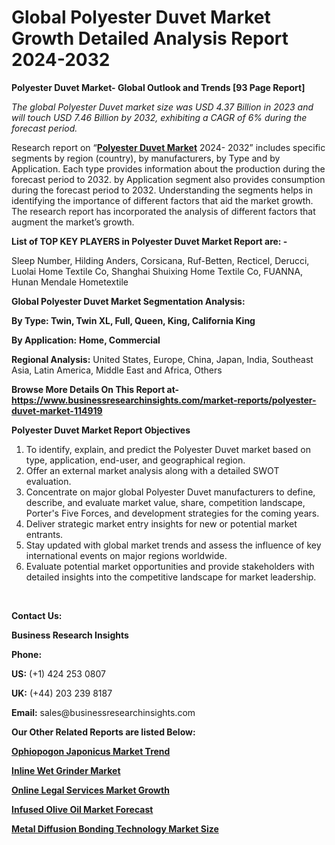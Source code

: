 <h1>Global Polyester Duvet Market Growth Detailed Analysis Report 2024-2032</h1>  
<p><strong>Polyester Duvet Market- Global Outlook and Trends [93 Page Report]</strong></p><p><em>The global Polyester Duvet market size was USD 4.37 Billion in 2023 and will touch USD 7.46 Billion by 2032, exhibiting a CAGR of 6% during the forecast period.</em></p><p>Research report on &ldquo;<strong><a href="https://www.businessresearchinsights.com/market-reports/polyester-duvet-market-114919">Polyester Duvet Market</a></strong> 2024- 2032&rdquo; includes specific segments by region (country), by manufacturers, by Type and by Application. Each type provides information about the production during the forecast period to 2032. by Application segment also provides consumption during the forecast period to 2032. Understanding the segments helps in identifying the importance of different factors that aid the market growth. The research report has incorporated the analysis of different factors that augment the market&rsquo;s growth.</p><p><strong>List of TOP KEY PLAYERS in Polyester Duvet Market Report are: -</strong></p><p>Sleep Number, Hilding Anders, Corsicana, Ruf-Betten, Recticel, Derucci, Luolai Home Textile Co, Shanghai Shuixing Home Textile Co, FUANNA, Hunan Mendale Hometextile</p><p><strong>Global Polyester Duvet Market Segmentation Analysis:</strong></p><p><strong>By Type: Twin, Twin XL, Full, Queen, King, California King</strong></p><p><strong>By Application:</strong> <strong>Home, Commercial</strong></p><p><strong>Regional Analysis:</strong> United States, Europe, China, Japan, India, Southeast Asia, Latin America, Middle East and Africa, Others</p><p><strong>Browse More Details On This Report at- <a href="https://www.businessresearchinsights.com/market-reports/polyester-duvet-market-114919">https://www.businessresearchinsights.com/market-reports/polyester-duvet-market-114919</a></strong></p><p><strong>Polyester Duvet Market Report Objectives</strong></p><ol><li>To identify, explain, and predict the Polyester Duvet market based on type, application, end-user, and geographical region.</li><li>Offer an external market analysis along with a detailed SWOT evaluation.</li><li>Concentrate on major global Polyester Duvet manufacturers to define, describe, and evaluate market value, share, competition landscape, Porter's Five Forces, and development strategies for the coming years.</li><li>Deliver strategic market entry insights for new or potential market entrants.</li><li>Stay updated with global market trends and assess the influence of key international events on major regions worldwide.</li><li>Evaluate potential market opportunities and provide stakeholders with detailed insights into the competitive landscape for market leadership.</li></ol><p>&nbsp;</p><p><strong>Contact Us:&nbsp;</strong></p><p><strong>Business Research Insights</strong></p><p><strong>Phone:</strong></p><p><strong>US:</strong>&nbsp;(+1) 424 253 0807</p><p><strong>UK:</strong>&nbsp;(+44) 203 239 8187</p><p><strong>Email:</strong>&nbsp;sales@businessresearchinsights.com</p><p><strong>Our Other Related Reports are listed Below: </strong></p><p><strong><a href="https://www.businessresearchinsights.com/market-reports/ophiopogon-japonicus-market-115304">Ophiopogon Japonicus Market Trend</a></strong></p><p><strong><a href="https://www.businessresearchinsights.com/market-reports/inline-wet-grinder-market-115192">Inline Wet Grinder Market</a></strong></p><p><strong><a href="https://www.businessresearchinsights.com/market-reports/online-legal-services-market-115206">Online Legal Services Market Growth</a></strong></p><p><strong><a href="https://www.businessresearchinsights.com/market-reports/infused-olive-oil-market-115845">Infused Olive Oil Market Forecast</a></strong></p><p><strong><a href="https://www.businessresearchinsights.com/market-reports/metal-diffusion-bonding-technology-market-115514">Metal Diffusion Bonding Technology Market Size</a></strong></p>



